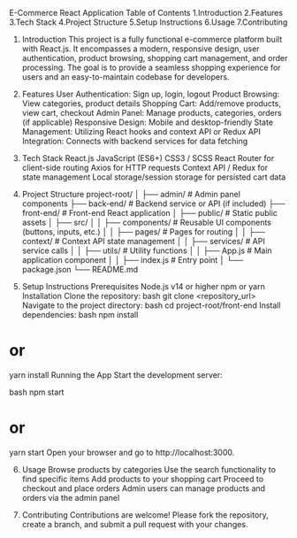 E-Commerce React Application
Table of Contents
1.Introduction
2.Features
3.Tech Stack
4.Project Structure
5.Setup Instructions
6.Usage
7.Contributing


1. Introduction
This project is a fully functional e-commerce platform built with React.js. It encompasses a modern, responsive design, user authentication, product browsing, shopping cart management, and order processing. The goal is to provide a seamless shopping experience for users and an easy-to-maintain codebase for developers.

2. Features
User Authentication: Sign up, login, logout
Product Browsing: View categories, product details
Shopping Cart: Add/remove products, view cart, checkout
Admin Panel: Manage products, categories, orders (if applicable)
Responsive Design: Mobile and desktop-friendly
State Management: Utilizing React hooks and context API or Redux
API Integration: Connects with backend services for data fetching

3. Tech Stack
React.js
JavaScript (ES6+)
CSS3 / SCSS
React Router for client-side routing
Axios for HTTP requests
Context API / Redux for state management
Local storage/session storage for persisted cart data

4. Project Structure
project-root/
│
├── admin/                # Admin panel components
├── back-end/             # Backend service or API (if included)
├── front-end/            # Front-end React application
│   ├── public/           # Static public assets
│   ├── src/
│   │   ├── components/   # Reusable UI components (buttons, inputs, etc.)
│   │   ├── pages/        # Pages for routing
│   │   ├── context/      # Context API state management
│   │   ├── services/     # API service calls
│   │   ├── utils/        # Utility functions
│   │   ├── App.js        # Main application component
│   │   ├── index.js      # Entry point
│   └── package.json
└── README.md

5. Setup Instructions
Prerequisites
Node.js v14 or higher
npm or yarn
Installation
Clone the repository:
bash
git clone <repository_url>
Navigate to the project directory:
bash
cd project-root/front-end
Install dependencies:
bash
npm install
# or
yarn install
Running the App
Start the development server:

bash
npm start
# or
yarn start
Open your browser and go to http://localhost:3000.

6. Usage
Browse products by categories
Use the search functionality to find specific items
Add products to your shopping cart
Proceed to checkout and place orders
Admin users can manage products and orders via the admin panel

7. Contributing
Contributions are welcome! Please fork the repository, create a branch, and submit a pull request with your changes.

